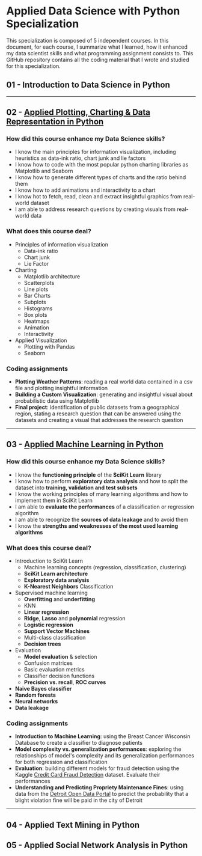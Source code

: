 # Applied Data Science with Python Specialization
This specialization is composed of 5 independent courses.
In this document, for each course, I summarize what I learned, how it enhanced my data scientist skills and what programming assignment consists to.
This GitHub repository contains all the coding material that I wrote and studied for this specialization.

## 01 - Introduction to Data Science in Python

---
## 02 - [Applied Plotting, Charting & Data Representation in Python](https://www.coursera.org/learn/python-plotting/home/welcome)
### How did this course enhance my Data Science skills?
- I know the main principles for information visualization, including heuristics as data-ink ratio, chart junk and lie factors
- I know how to code with the most popular python charting libraries as Matplotlib and Seaborn
- I know how to generate different types of charts and the ratio behind them
- I know how to add animations and interactivity to a chart
- I know hot to fetch, read, clean and extract insightful graphics from real-world dataset
- I am able to address research questions by creating visuals from real-world data

### What does this course deal?
- Principles of information visualization
	- Data-ink ratio
	- Chart junk
	- Lie Factor
- Charting
	- Matplotlib architecture
	- Scatterplots
	- Line plots
	- Bar Charts
	- Subplots
	- Histograms
	- Box plots
	- Heatmaps
	- Animation
	- Interactivity
- Applied Visualization
	- Plotting with Pandas
	- Seaborn

### Coding assignments
- **Plotting Weather Patterns**: reading a real world data contained in a csv file and plotting insightful information
- **Building a Custom Visualization**: generating and insightful visual about probabilistic data using Matplotlib
- **Final project**: identification of public datasets from a geographical region, stating a research question that can be answered using the datasets and creating a visual that addresses the research question

---
## 03 - [Applied Machine Learning in Python](https://www.coursera.org/learn/python-machine-learning/home/welcome)
### How did this course enhance my Data Science skills?
- I know the **functioning principle** of the **SciKit Learn** library
- I know how to perform **exploratory data analysis** and how to split the dataset into **training, validation and test subsets**
- I know the working principles of many learning algorithms and how to implement them in SciKit Learn
- I am able to **evaluate the performances** of a classification or regression algorithm
- I am able to recognize the **sources of data leakage** and to avoid them
- I know the **strengths and weaknesses of the most used learning algorithms**

### What does this course deal?
- Introduction to SciKit Learn
	- Machine learning concepts (regression, classification, clustering)
	- **SciKit Learn architecture**
	- **Exploratory data analysis**
	- **K-Nearest Neighbors** Classification
- Supervised machine learning
	- **Overfitting** and **underfitting**
	- KNN
	- **Linear regression**
	- **Ridge**, **Lasso** and **polynomial** regression
	- **Logistic regression**
	- **Support Vector Machines**
	- Multi-class classification
	- **Decision trees**
- Evaluation
	- **Model evaluation** & selection
	- Confusion matrices
	- Basic evaluation metrics
	- Classifier decision functions
	- **Precision vs. recall**, **ROC curves**
- **Naive Bayes classifier**
- **Random forests**
- **Neural networks**
- **Data leakage**

### Coding assignments
- **Introduction to Machine Learning**: using the Breast Cancer Wisconsin Database to create a classifier to diagnose patients
- **Model complexity vs. generalization performances**: exploring the relationships of model's complexity and its generalization performances for both regression and classification
- **Evaluation**: building different models for fraud detection using the Kaggle [Credit Card Fraud Detection](https://www.kaggle.com/datasets/mlg-ulb/creditcardfraud) dataset. Evaluate their performances
- **Understanding and Predicting Propriety Maintenance Fines**: using data from the [Detroit Open Data Portal](https://data.detroitmi.gov/) to predict the probability that a blight violation fine will be paid in the city of Detroit

---
## 04 - Applied Text Mining in Python

## 05 - Applied Social Network Analysis in Python
